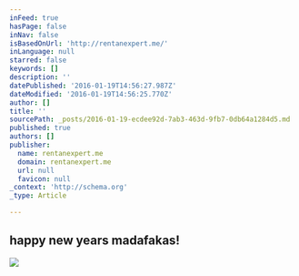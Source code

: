 ```yaml
---
inFeed: true
hasPage: false
inNav: false
isBasedOnUrl: 'http://rentanexpert.me/'
inLanguage: null
starred: false
keywords: []
description: ''
datePublished: '2016-01-19T14:56:27.987Z'
dateModified: '2016-01-19T14:56:25.770Z'
author: []
title: ''
sourcePath: _posts/2016-01-19-ecdee92d-7ab3-463d-9fb7-0db64a1284d5.md
published: true
authors: []
publisher:
  name: rentanexpert.me
  domain: rentanexpert.me
  url: null
  favicon: null
_context: 'http://schema.org'
_type: Article

---
```

## **happy new years madafakas!**
![](http://45.media.tumblr.com/58b9f34afd7e356d95228c9952743d1d/tumblr_ni83ojQyWt1tcf312o1_400.gif)